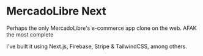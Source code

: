 # MercadoLibre Next

Perhaps the only MercadoLibre's e-commerce app clone on the web. AFAK the most complete


I've built it using Next.js, Firebase, Stripe & TailwindCSS, among others.
